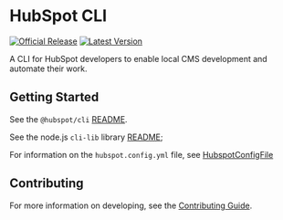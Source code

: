 # HubSpot CLI

[![Official Release](https://img.shields.io/npm/v/@hubspot/cli/latest?label=Official%20Release)](https://www.npmjs.com/package/@hubspot/cli) [![Latest Version](https://img.shields.io/github/lerna-json/v/HubSpot/hubspot-cms-tools?label=Latest%20Version)](https://www.npmjs.com/package/@hubspot/cli?activeTab=versions)

A CLI for HubSpot developers to enable local CMS development and automate their work.

## Getting Started

See the `@hubspot/cli` [README](./packages/cli/README.md).

See the node.js `cli-lib` library [README](./packages/cli-lib/README.md);

For information on the `hubspot.config.yml` file, see [HubspotConfigFile](./docs/HubspotConfigFile.md)

## Contributing

For more information on developing, see the [Contributing Guide](CONTRIBUTING.md).
